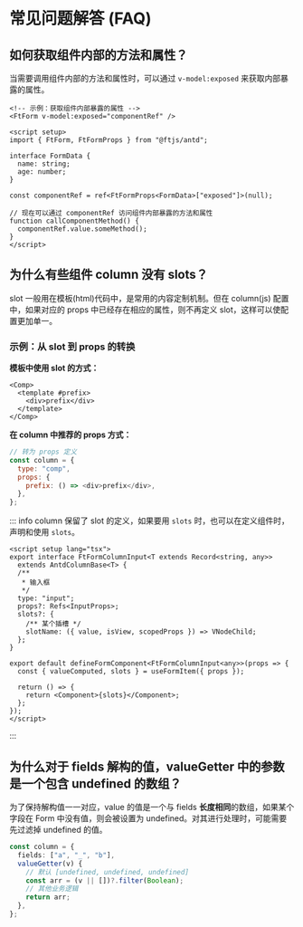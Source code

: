 # 常见问题解答 (FAQ)

## 如何获取组件内部的方法和属性？

当需要调用组件内部的方法和属性时，可以通过 `v-model:exposed` 来获取内部暴露的属性。

```vue
<!-- 示例：获取组件内部暴露的属性 -->
<FtForm v-model:exposed="componentRef" />

<script setup>
import { FtForm, FtFormProps } from "@ftjs/antd";

interface FormData {
  name: string;
  age: number;
}

const componentRef = ref<FtFormProps<FormData>["exposed"]>(null);

// 现在可以通过 componentRef 访问组件内部暴露的方法和属性
function callComponentMethod() {
  componentRef.value.someMethod();
}
</script>
```

## 为什么有些组件 column 没有 slots？

slot 一般用在模板(html)代码中，是常用的内容定制机制。但在 column(js) 配置中，如果对应的 props 中已经存在相应的属性，则不再定义 slot，这样可以使配置更加单一。

### 示例：从 slot 到 props 的转换

**模板中使用 slot 的方式：**

```vue
<Comp>
  <template #prefix>
    <div>prefix</div>
  </template>
</Comp>
```

**在 column 中推荐的 props 方式：**

```js
// 转为 props 定义
const column = {
  type: "comp",
  props: {
    prefix: () => <div>prefix</div>,
  },
};
```

::: info
column 保留了 slot 的定义，如果要用 `slots` 时，也可以在定义组件时，声明和使用 `slots`。

```tsx-vue
<script setup lang="tsx">
export interface FtFormColumnInput<T extends Record<string, any>>
  extends AntdColumnBase<T> {
  /**
   * 输入框
   */
  type: "input";
  props?: Refs<InputProps>;
  slots?: {
    /** 某个插槽 */
    slotName: ({ value, isView, scopedProps }) => VNodeChild;
  };
}

export default defineFormComponent<FtFormColumnInput<any>>(props => {
  const { valueComputed, slots } = useFormItem({ props });

  return () => {
    return <Component>{slots}</Component>;
  };
});
</script>
```

:::

## 为什么对于 fields 解构的值，valueGetter 中的参数是一个包含 undefined 的数组？

为了保持解构值一一对应，value 的值是一个与 fields **长度相同**的数组，如果某个字段在 Form 中没有值，则会被设置为 undefined。对其进行处理时，可能需要先过滤掉 undefined 的值。

```ts
const column = {
  fields: ["a", "_", "b"],
  valueGetter(v) {
    // 默认 [undefined, undefined, undefined]
    const arr = (v || [])?.filter(Boolean);
    // 其他业务逻辑
    return arr;
  },
};
```
